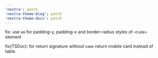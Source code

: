 ```yaml
---
'nextra': patch
'nextra-theme-blog': patch
'nextra-theme-docs': patch
---
```


fix: use `em` for padding-y, padding-x and border-radius styles of `<Code>` element

fix(TSDoc): for return signature without `name` return mobile card instead of table
